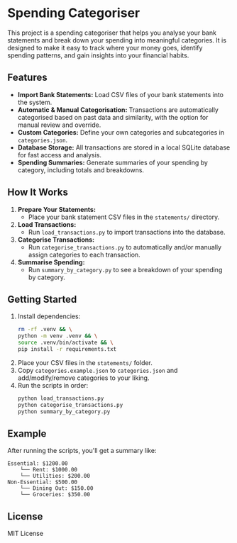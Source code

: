 # Spending Categoriser

This project is a spending categoriser that helps you analyse your bank statements and break down your spending into meaningful categories. It is designed to make it easy to track where your money goes, identify spending patterns, and gain insights into your financial habits.

## Features

- **Import Bank Statements:** Load CSV files of your bank statements into the system.
- **Automatic & Manual Categorisation:** Transactions are automatically categorised based on past data and similarity, with the option for manual review and override.
- **Custom Categories:** Define your own categories and subcategories in `categories.json`.
- **Database Storage:** All transactions are stored in a local SQLite database for fast access and analysis.
- **Spending Summaries:** Generate summaries of your spending by category, including totals and breakdowns.

## How It Works

1. **Prepare Your Statements:**
   - Place your bank statement CSV files in the `statements/` directory.
2. **Load Transactions:**
   - Run `load_transactions.py` to import transactions into the database.
3. **Categorise Transactions:**
   - Run `categorise_transactions.py` to automatically and/or manually assign categories to each transaction.
4. **Summarise Spending:**
   - Run `summary_by_category.py` to see a breakdown of your spending by category.

## Getting Started

1. Install dependencies:
   ```sh
   rm -rf .venv && \
   python -m venv .venv && \
   source .venv/bin/activate && \
   pip install -r requirements.txt
   ```
2. Place your CSV files in the `statements/` folder.
3. Copy `categories.example.json` to `categories.json` and add/modify/remove categories to your liking.
3. Run the scripts in order:
   ```sh
   python load_transactions.py
   python categorise_transactions.py
   python summary_by_category.py
   ```

## Example

After running the scripts, you'll get a summary like:

```
Essential: $1200.00
    └── Rent: $1000.00
    └── Utilities: $200.00
Non-Essential: $500.00
    └── Dining Out: $150.00
    └── Groceries: $350.00
```

## License

MIT License
